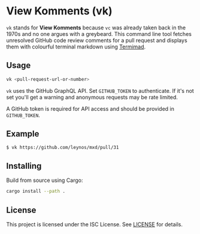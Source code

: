 # View Komments (vk)

`vk` stands for **View Komments** because `vc` was already taken back in the 1970s and no one argues with a greybeard. This command line tool fetches unresolved GitHub code review comments for a pull request and displays them with colourful terminal markdown using [Termimad](https://crates.io/crates/termimad).

## Usage

```bash
vk <pull-request-url-or-number>
```

`vk` uses the GitHub GraphQL API. Set `GITHUB_TOKEN` to authenticate. If it's not
set you'll get a warning and anonymous requests may be rate limited.

A GitHub token is required for API access and should be provided in `GITHUB_TOKEN`.

## Example

```
$ vk https://github.com/leynos/mxd/pull/31
```

## Installing

Build from source using Cargo:

```bash
cargo install --path .
```

## License

This project is licensed under the ISC License. See [LICENSE](LICENSE) for details.
